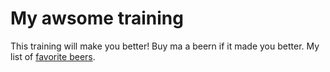 # My awsome training
This training will make you better!
Buy ma a beern if it made you better.
My list of [favorite beers](beers.md).
